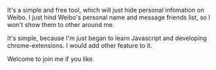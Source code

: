 It's a simple and free tool, which will just hide personal infomation on Weibo.
I just hind Weibo's personal name and message friends list, so I won't show them to other around me.

It's simple, because I'm just began to learn Javascript and developing chrome-extensions. I would add other feature to it.

Welcome to join me if you like.
